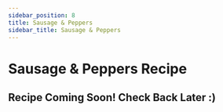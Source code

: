 ```yaml
---
sidebar_position: 8
title: Sausage & Peppers
sidebar_title: Sausage & Peppers
---
```


# Sausage & Peppers Recipe

## Recipe Coming Soon! Check Back Later :)